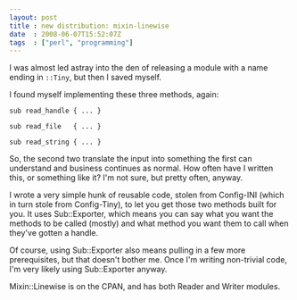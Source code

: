 ```yaml
---
layout: post
title : new distribution: mixin-linewise
date  : 2008-06-07T15:52:07Z
tags  : ["perl", "programming"]
---
```

I was almost led astray into the den of releasing a module with a name ending
in `::Tiny`, but then I saved myself.

I found myself implementing these three methods, again:

    sub read_handle { ... }

    sub read_file   { ... }

    sub read_string { ... }

So, the second two translate the input into something the first can understand
and business continues as normal.  How often have I written this, or something
like it?  I'm not sure, but pretty often, anyway.

I wrote a very simple hunk of reusable code, stolen from Config-INI (which in
turn stole from Config-Tiny), to let you get those two methods built for you.
It uses Sub::Exporter, which means you can say what you want the methods to be
called (mostly) and what method you want them to call when they've gotten a
handle.

Of course, using Sub::Exporter also means pulling in a few more prerequisites,
but that doesn't bother me.  Once I'm writing non-trivial code, I'm very likely
using Sub::Exporter anyway.

Mixin::Linewise is on the CPAN, and has both Reader and Writer modules.

